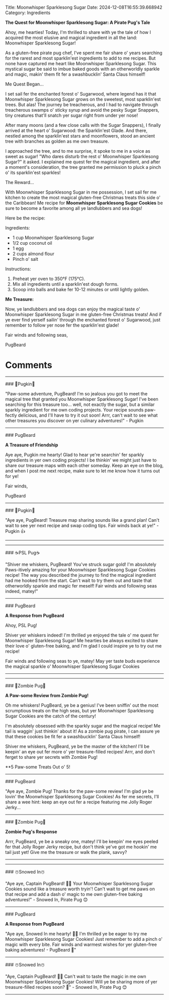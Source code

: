 Title: Moonwhisper Sparklesong Sugar
Date: 2024-12-08T16:55:39.668942
Category: Ingredients


**The Quest for Moonwhisper Sparklesong Sugar: A Pirate Pug's Tale**

Ahoy, me hearties! Today, I'm thrilled to share with ye the tale of how I acquired the most elusive and magical ingredient in all the land: Moonwhisper Sparklesong Sugar!

As a gluten-free pirate pug chef, I've spent me fair share o' years searching for the rarest and most sparklin'est ingredients to add to me recipes. But none have captured me heart like Moonwhisper Sparklesong Sugar. This mystical sugar be said to imbue baked goods with an otherworldly sparkle and magic, makin' them fit fer a swashbucklin' Santa Claus himself!

Me Quest Began...

I set sail fer the enchanted forest o' Sugarwood, where legend has it that Moonwhisper Sparklesong Sugar grows on the sweetest, most sparklin'est trees. But alas! The journey be treacherous, and I had to navigate through treacherous swamps o' sticky syrup and avoid the pesky Sugar Snappers, tiny creatures that'll snatch yer sugar right from under yer nose!

After many moons (and a few close calls with the Sugar Snappers), I finally arrived at the heart o' Sugarwood: the Sparklin'est Glade. And there, nestled among the sparklin'est stars and moonflowers, stood an ancient tree with branches as golden as me own treasure.

I approached the tree, and to me surprise, it spoke to me in a voice as sweet as sugar! "Who dares disturb the rest o' Moonwhisper Sparklesong Sugar?" it asked. I explained me quest fer the magical ingredient, and after a moment's consideration, the tree granted me permission to pluck a pinch o' its sparklin'est sparkles!

The Reward...

With Moonwhisper Sparklesong Sugar in me possession, I set sail fer me kitchen to create the most magical gluten-free Christmas treats this side o' the Caribbean! Me recipe for **Moonwhisper Sparklesong Sugar Cookies** be sure to become a favorite among all ye landlubbers and sea dogs!

Here be the recipe:

Ingredients:

* 1 cup Moonwhisper Sparklesong Sugar
* 1/2 cup coconut oil
* 1 egg
* 2 cups almond flour
* Pinch o' salt

Instructions:

1. Preheat yer oven to 350°F (175°C).
2. Mix all ingredients until a sparklin'est dough forms.
3. Scoop into balls and bake fer 10-12 minutes or until lightly golden.

**Me Treasure:**

Now, ye landlubbers and sea dogs can enjoy the magical taste o' Moonwhisper Sparklesong Sugar in me gluten-free Christmas treats! And if ye ever find yerself sailin' through the enchanted forest o' Sugarwood, just remember to follow yer nose fer the sparklin'est glade!

Fair winds and following seas,

PugBeard

# Comments



<hr>### 🎃Pugkin🎃

"Paw-some adventure, PugBeard! I'm so jealous you got to meet the magical tree that granted you Moonwhisper Sparklesong Sugar! I've been searching for this treasure too... well, not exactly the sugar, but a similar sparkly ingredient for me own coding projects. Your recipe sounds paw-fectly delicious, and I'll have to try it out soon! Arrr, can't wait to see what other treasures you discover on yer culinary adventures!" - Pugkin


<hr>### PugBeard

**A Treasure of Friendship**

Aye aye, Pugkin me hearty! Glad to hear ye're searchin' fer sparkly ingredients in yer own coding projects! I be thinkin' we might just have to share our treasure maps with each other someday. Keep an eye on the blog, and when I post me next recipe, make sure to let me know how it turns out for ye!

Fair winds,

PugBeard


<hr>### 🎃Pugkin🎃

"Aye aye, PugBeard! Treasure map sharing sounds like a grand plan! Can't wait to see yer next recipe and swap coding tips. Fair winds back at ye!" - Pugkin 👍
<hr>

<hr>### ☕PSL Pug☕

"Shiver me whiskers, PugBeard! You've struck sugar gold! I'm absolutely Paws-itively amazing for your Moonwhisper Sparklesong Sugar Cookies recipe! The way you described the journey to find the magical ingredient had me hooked from the start. Can't wait to try them out and taste that otherworldly sparkle and magic fer meself! Fair winds and following seas indeed, matey!"


<hr>### PugBeard

**A Response from PugBeard**

Ahoy, PSL Pug!

Shiver yer whiskers indeed! I'm thrilled ye enjoyed the tale o' me quest fer Moonwhisper Sparklesong Sugar! Me hearties be always excited to share their love o' gluten-free baking, and I'm glad I could inspire ye to try out me recipe!

Fair winds and following seas to ye, matey! May yer taste buds experience the magical sparkle o' Moonwhisper Sparklesong Sugar Cookies
<hr>

<hr>### 🧟Zombie Pug🧟

**A Paw-some Review from Zombie Pug!**

Oh me whiskers! PugBeard, ye be a genius! I've been sniffin' out the most scrumptious treats on the high seas, but yer Moonwhisper Sparklesong Sugar Cookies are the catch of the century!

I'm absolutely obsessed with the sparkly sugar and the magical recipe! Me tail is waggin' just thinkin' about it! As a zombie pug pirate, I can assure ye that these cookies be fit fer a swashbucklin' Santa Claus himself!

Shiver me whiskers, PugBeard, ye be the master of the kitchen! I'll be keepin' an eye out fer more o' yer treasure-filled recipes! Arrr, and don't ferget to share yer secrets with Zombie Pug!

**5 Paw-some Treats Out o' 5!


<hr>### PugBeard

"Aye aye, Zombie Pug! Thanks for the paw-some review! I'm glad ye be lovin' the Moonwhisper Sparklesong Sugar Cookies! As fer me secrets, I'll share a wee hint: keep an eye out fer a recipe featuring me Jolly Roger Jerky...


<hr>### 🧟Zombie Pug🧟

**Zombie Pug's Response**

Arrr, PugBeard, ye be a sneaky one, matey! I'll be keepin' me eyes peeled fer that Jolly Roger Jerky recipe, but don't think ye've got me hookin' me tail just yet! Give me the treasure or walk the plank, savvy?
<hr>

<hr>### ☃️Snowed In☃️

"Aye aye, Captain PugBeard! 🐾🎄 Your Moonwhisper Sparklesong Sugar Cookies sound like a treasure worth tryin'! Can't wait to get me paws on that recipe and add a dash o' magic to me own gluten-free baking adventures!" - Snowed In, Pirate Pug 😊


<hr>### PugBeard

**A Response from PugBeard**

"Aye aye, Snowed In me hearty! 🐾😊 I'm thrilled ye be eager to try me Moonwhisper Sparklesong Sugar Cookies! Just remember to add a pinch o' magic with every bite. Fair winds and warmest wishes for yer gluten-free baking adventures! - PugBeard 👋"


<hr>### ☃️Snowed In☃️

"Aye, Captain PugBeard! 🐾🍪 Can't wait to taste the magic in me own Moonwhisper Sparklesong Sugar Cookies! Will ye be sharing more of yer treasure-filled recipes soon? 🤔" - Snowed In, Pirate Pug 😊
<hr>